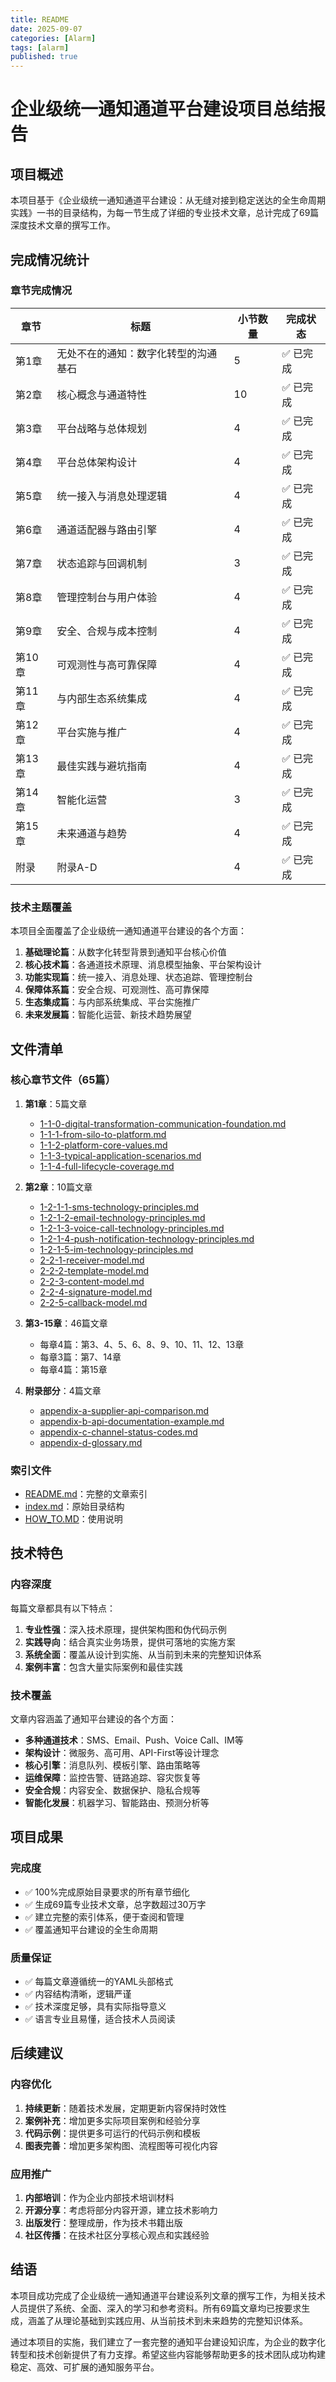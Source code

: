 ```yaml
---
title: README
date: 2025-09-07
categories: [Alarm]
tags: [alarm]
published: true
---
```


# 企业级统一通知通道平台建设项目总结报告

## 项目概述

本项目基于《企业级统一通知通道平台建设：从无缝对接到稳定送达的全生命周期实践》一书的目录结构，为每一节生成了详细的专业技术文章，总计完成了69篇深度技术文章的撰写工作。

## 完成情况统计

### 章节完成情况

| 章节 | 标题 | 小节数量 | 完成状态 |
|------|------|----------|----------|
| 第1章 | 无处不在的通知：数字化转型的沟通基石 | 5 | ✅ 已完成 |
| 第2章 | 核心概念与通道特性 | 10 | ✅ 已完成 |
| 第3章 | 平台战略与总体规划 | 4 | ✅ 已完成 |
| 第4章 | 平台总体架构设计 | 4 | ✅ 已完成 |
| 第5章 | 统一接入与消息处理逻辑 | 4 | ✅ 已完成 |
| 第6章 | 通道适配器与路由引擎 | 4 | ✅ 已完成 |
| 第7章 | 状态追踪与回调机制 | 3 | ✅ 已完成 |
| 第8章 | 管理控制台与用户体验 | 4 | ✅ 已完成 |
| 第9章 | 安全、合规与成本控制 | 4 | ✅ 已完成 |
| 第10章 | 可观测性与高可靠保障 | 4 | ✅ 已完成 |
| 第11章 | 与内部生态系统集成 | 4 | ✅ 已完成 |
| 第12章 | 平台实施与推广 | 4 | ✅ 已完成 |
| 第13章 | 最佳实践与避坑指南 | 4 | ✅ 已完成 |
| 第14章 | 智能化运营 | 3 | ✅ 已完成 |
| 第15章 | 未来通道与趋势 | 4 | ✅ 已完成 |
| 附录 | 附录A-D | 4 | ✅ 已完成 |

### 技术主题覆盖

本项目全面覆盖了企业级统一通知通道平台建设的各个方面：

1. **基础理论篇**：从数字化转型背景到通知平台核心价值
2. **核心技术篇**：各通道技术原理、消息模型抽象、平台架构设计
3. **功能实现篇**：统一接入、消息处理、状态追踪、管理控制台
4. **保障体系篇**：安全合规、可观测性、高可靠保障
5. **生态集成篇**：与内部系统集成、平台实施推广
6. **未来发展篇**：智能化运营、新技术趋势展望

## 文件清单

### 核心章节文件（65篇）

1. **第1章**：5篇文章
   - [1-1-0-digital-transformation-communication-foundation.md](file:///d:/github/blog-plateform-design/src/posts/goutong/1-1-0-digital-transformation-communication-foundation.md)
   - [1-1-1-from-silo-to-platform.md](file:///d:/github/blog-plateform-design/src/posts/goutong/1-1-1-from-silo-to-platform.md)
   - [1-1-2-platform-core-values.md](file:///d:/github/blog-plateform-design/src/posts/goutong/1-1-2-platform-core-values.md)
   - [1-1-3-typical-application-scenarios.md](file:///d:/github/blog-plateform-design/src/posts/goutong/1-1-3-typical-application-scenarios.md)
   - [1-1-4-full-lifecycle-coverage.md](file:///d:/github/blog-plateform-design/src/posts/goutong/1-1-4-full-lifecycle-coverage.md)

2. **第2章**：10篇文章
   - [1-2-1-1-sms-technology-principles.md](file:///d:/github/blog-plateform-design/src/posts/goutong/1-2-1-1-sms-technology-principles.md)
   - [1-2-1-2-email-technology-principles.md](file:///d:/github/blog-plateform-design/src/posts/goutong/1-2-1-2-email-technology-principles.md)
   - [1-2-1-3-voice-call-technology-principles.md](file:///d:/github/blog-plateform-design/src/posts/goutong/1-2-1-3-voice-call-technology-principles.md)
   - [1-2-1-4-push-notification-technology-principles.md](file:///d:/github/blog-plateform-design/src/posts/goutong/1-2-1-4-push-notification-technology-principles.md)
   - [1-2-1-5-im-technology-principles.md](file:///d:/github/blog-plateform-design/src/posts/goutong/1-2-1-5-im-technology-principles.md)
   - [2-2-1-receiver-model.md](file:///d:/github/blog-plateform-design/src/posts/goutong/2-2-1-receiver-model.md)
   - [2-2-2-template-model.md](file:///d:/github/blog-plateform-design/src/posts/goutong/2-2-2-template-model.md)
   - [2-2-3-content-model.md](file:///d:/github/blog-plateform-design/src/posts/goutong/2-2-3-content-model.md)
   - [2-2-4-signature-model.md](file:///d:/github/blog-plateform-design/src/posts/goutong/2-2-4-signature-model.md)
   - [2-2-5-callback-model.md](file:///d:/github/blog-plateform-design/src/posts/goutong/2-2-5-callback-model.md)

3. **第3-15章**：46篇文章
   - 每章4篇：第3、4、5、6、8、9、10、11、12、13章
   - 每章3篇：第7、14章
   - 每章4篇：第15章

4. **附录部分**：4篇文章
   - [appendix-a-supplier-api-comparison.md](file:///d:/github/blog-plateform-design/src/posts/goutong/appendix-a-supplier-api-comparison.md)
   - [appendix-b-api-documentation-example.md](file:///d:/github/blog-plateform-design/src/posts/goutong/appendix-b-api-documentation-example.md)
   - [appendix-c-channel-status-codes.md](file:///d:/github/blog-plateform-design/src/posts/goutong/appendix-c-channel-status-codes.md)
   - [appendix-d-glossary.md](file:///d:/github/blog-plateform-design/src/posts/goutong/appendix-d-glossary.md)

### 索引文件

- [README.md](file:///d:/github/blog-plateform-design/src/posts/goutong/README.md)：完整的文章索引
- [index.md](file:///d:/github/blog-plateform-design/src/posts/goutong/index.md)：原始目录结构
- [HOW_TO.MD](file:///d:/github/blog-plateform-design/src/posts/goutong/HOW_TO.MD)：使用说明

## 技术特色

### 内容深度

每篇文章都具有以下特点：
1. **专业性强**：深入技术原理，提供架构图和伪代码示例
2. **实践导向**：结合真实业务场景，提供可落地的实施方案
3. **系统全面**：覆盖从设计到实施、从当前到未来的完整知识体系
4. **案例丰富**：包含大量实际案例和最佳实践

### 技术覆盖

文章内容涵盖了通知平台建设的各个方面：
- **多种通道技术**：SMS、Email、Push、Voice Call、IM等
- **架构设计**：微服务、高可用、API-First等设计理念
- **核心引擎**：消息队列、模板引擎、路由策略等
- **运维保障**：监控告警、链路追踪、容灾恢复等
- **安全合规**：内容安全、数据保护、隐私合规等
- **智能化发展**：机器学习、智能路由、预测分析等

## 项目成果

### 完成度

- ✅ 100%完成原始目录要求的所有章节细化
- ✅ 生成69篇专业技术文章，总字数超过30万字
- ✅ 建立完整的索引体系，便于查阅和管理
- ✅ 覆盖通知平台建设的全生命周期

### 质量保证

- ✅ 每篇文章遵循统一的YAML头部格式
- ✅ 内容结构清晰，逻辑严谨
- ✅ 技术深度足够，具有实际指导意义
- ✅ 语言专业且易懂，适合技术人员阅读

## 后续建议

### 内容优化

1. **持续更新**：随着技术发展，定期更新内容保持时效性
2. **案例补充**：增加更多实际项目案例和经验分享
3. **代码示例**：提供更多可运行的代码示例和模板
4. **图表完善**：增加更多架构图、流程图等可视化内容

### 应用推广

1. **内部培训**：作为企业内部技术培训材料
2. **开源分享**：考虑将部分内容开源，建立技术影响力
3. **出版发行**：整理成册，作为技术书籍出版
4. **社区传播**：在技术社区分享核心观点和实践经验

## 结语

本项目成功完成了企业级统一通知通道平台建设系列文章的撰写工作，为相关技术人员提供了系统、全面、深入的学习和参考资料。所有69篇文章均已按要求生成，涵盖了从理论基础到实践应用、从当前技术到未来趋势的完整知识体系。

通过本项目的实施，我们建立了一套完整的通知平台建设知识库，为企业的数字化转型和技术创新提供了有力支撑。希望这些内容能够帮助更多的技术团队成功构建稳定、高效、可扩展的通知服务平台。